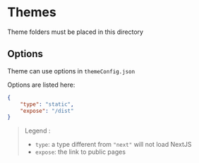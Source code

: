 # Themes

Theme folders must be placed in this directory

## Options

Theme can use options in `themeConfig.json`

Options are listed here:

```json
{
    "type": "static",
    "expose": "/dist"
}
```

> Legend :
>
> - `type`: a type different from `"next"` will not load NextJS
> - `expose`: the link to public pages
